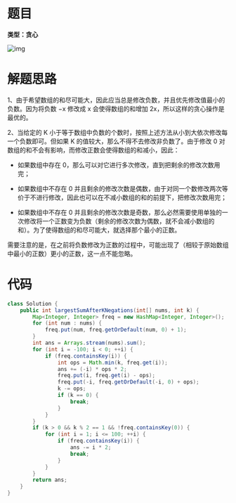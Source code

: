 # 题目

**类型：贪心**



![img](https://cdn.nlark.com/yuque/0/2021/png/2941598/1638551395428-3b0bf3ca-1a2d-45e7-8be7-eae489e46b56.png)

# 解题思路

1、由于希望数组的和尽可能大，因此应当总是修改负数，并且优先修改值最小的负数。因为将负数 −x 修改成 x 会使得数组的和增加 2x，所以这样的贪心操作是最优的。



2、当给定的 K 小于等于数组中负数的个数时，按照上述方法从小到大依次修改每一个负数即可。但如果 K 的值较大，那么不得不去修改非负数了。由于修改 0 对数组的和不会有影响，而修改正数会使得数组的和减小，因此：

- 如果数组中存在 0，那么可以对它进行多次修改，直到把剩余的修改次数用完；
- 如果数组中不存在 0 并且剩余的修改次数是偶数，由于对同一个数修改两次等价于不进行修改，因此也可以在不减小数组的和的前提下，把修改次数用完；

- 如果数组中不存在 0 并且剩余的修改次数是奇数，那么必然需要使用单独的一次修改将一个正数变为负数（剩余的修改次数为偶数，就不会减小数组的和）。为了使得数组的和尽可能大，就选择那个最小的正数。



需要注意的是，在之前将负数修改为正数的过程中，可能出现了（相较于原始数组中最小的正数）更小的正数，这一点不能忽略。



# 代码

```java
class Solution {
    public int largestSumAfterKNegations(int[] nums, int k) {
        Map<Integer, Integer> freq = new HashMap<Integer, Integer>();
        for (int num : nums) {
            freq.put(num, freq.getOrDefault(num, 0) + 1);
        }
        int ans = Arrays.stream(nums).sum();
        for (int i = -100; i < 0; ++i) {
            if (freq.containsKey(i)) {
                int ops = Math.min(k, freq.get(i));
                ans += (-i) * ops * 2;
                freq.put(i, freq.get(i) - ops);
                freq.put(-i, freq.getOrDefault(-i, 0) + ops);
                k -= ops;
                if (k == 0) {
                    break;
                }
            }
        }
        if (k > 0 && k % 2 == 1 && !freq.containsKey(0)) {
            for (int i = 1; i <= 100; ++i) {
                if (freq.containsKey(i)) {
                    ans -= i * 2;
                    break;
                }
            }
        }
        return ans;
    }
}
```